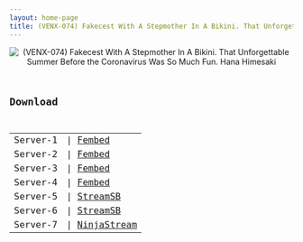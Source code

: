 ```yaml
---
layout: home-page
title: (VENX-074) Fakecest With A Stepmother In A Bikini. That Unforgettable Summer Before the Coronavirus Was So Much Fun. Hana Himesaki
---
```

<center>
<img src="https://blogger.googleusercontent.com/img/a/AVvXsEgJ0KanPQYYIQgrh_zf_rblz3vNTk_KsqnQJbENHGEOTj4KUSI3dz8rphuniYZbK6eVTJGiahAWFQJRtCnFGsuKja5ERxrMNL4ollvd2b7dERjE2mt0Xi6okiLIehTPsK_8kCa630TDTyWw4-UFrlMh3rrKxfcLsANPw3Ra4exoSsJ-nz7RXLG1RLyh=s16000" alt="(VENX-074) Fakecest With A Stepmother In A Bikini. That Unforgettable Summer Before the Coronavirus Was So Much Fun. Hana Himesaki">
</center>
<pre><code>
<h2>Download</h2>
<table><tbody>
<tr>
<td>Server-1</td>
<td>| <a href="https://javpoll.com/f/kxddrb34m20ngrn" target="_blank">Fembed</a></td>
</tr>
<tr>
<td>Server-2</td>
<td>| <a href="https://fakyutube.com/f/w5pqrinj2g2lrk7" target="_blank">Fembed</a></td>
</tr>
<tr>
<td>Server-3</td>
<td>| <a href="https://vanfem.com/f/2rx5du2l00lqk3e" target="_blank">Fembed</a></td>
</tr>
<tr>
<td>Server-4</td>
<td>| <a href="https://www.watchjavnow.xyz/f/mpmk-u53eljk1g4" target="_blank">Fembed</a></td>
</tr>
<tr>
<td>Server-5</td>
<td>| <a href="https://javside.com/d/13kl9r140zra.html" target="_blank">StreamSB</a></td>
</tr>
<tr>
<td>Server-6</td>
<td>| <a href="https://tubesb.com/d/1mjv97gd00t8.html" target="_blank">StreamSB</a></td>
</tr>
<tr>
<td>Server-7</td>
<td>| <a href="https://ninjastream.to/download/q3LmYrJoeAENw" target="_blank">NinjaStream</a></td>
</tr>
</tbody></table>
</code></pre>
